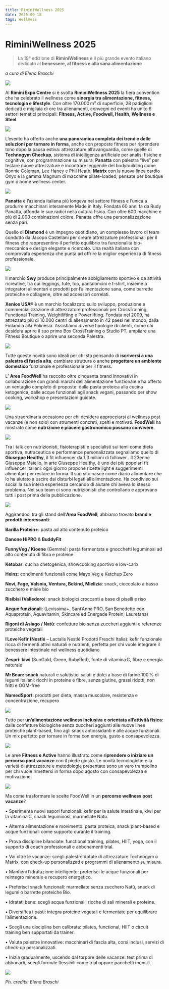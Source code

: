 ```yaml
---
title: RiminiWellness 2025
date: 2025-09-18 
tags: Wellness 
---
```


# RiminiWellness 2025 

> La 19ª edizione di **RiminiWellness** è il più grande evento italiano dedicato al **benessere, al fitness e alla sana alimentazione**

_a cura di Elena Braschi_

 ![](banner.jpg)

Al **Rimini Expo Centre** si è svolta **RiminiWellness 2025** la fiera convention che ha celebrato il wellness come **sinergia tra alimentazione, fitness, tecnologia e lifestyle**. Con oltre 170.000 m² di superficie, 28 padiglioni dedicati e migliaia di ore tra allenamenti, convegni ed eventi ha unito 6 settori tematici principali: **Fitness, Active, Foodwell, Health, Wellness e Steel**.

![](1.jpg)

L’evento ha offerto anche **una panoramica completa dei trend e delle soluzioni per tornare in forma**, anche con proposte fitness per riprendere tono dopo la pausa estiva: attrezzature all’avanguardia, come quelle di **Technogym Checkup**, sistema di intelligenza artificiale per analisi fisiche e cognitive, con programmazione su misura; **Panatta** con palestra “live” per testare nuove attrezzature e incontrare leggende del bodybuilding come Ronnie Coleman, Lee Haney e Phil Heath; **Matrix** con la nuova linea cardio Onyx e la gamma Magnum di macchine pilate-loaded, pensate per boutique gym o home wellness center.

![](2.jpg)

**Panatta** è l’azienda italiana più longeva nel settore fitness e l’unica a produrre macchinari interamente Made in Italy. Fondata 60 anni fa da Rudy Panatta, affonda le sue radici nella cultura fisica. Con oltre 600 macchine e più di 2.000 combinazioni colore, Panatta offre una personalizzazione senza pari.

Quello di **Diamond** è un impegno quotidiano, un complesso lavoro di team condotto da Jacopo Castellani per creare attrezzature professionali per il fitness che rappresentino il perfetto equilibrio tra funzionalità bio-meccanica e design elegante e ricercato. Una realtà italiana con comprovata esperienza che punta ad offrire la miglior esperienza di fitness professionale.

![](3.jpg)

Il marchio **Swy** produce principalmente abbigliamento sportivo e da attività ricreative, tra cui leggings, tute, top, pantaloncini e t-shirt, insieme a integratori alimentari e prodotti per l’alimentazione sana, come barrette proteiche e collagene, oltre ad accessori correlati.

**Xenios USA®** è un marchio focalizzato sullo sviluppo, produzione e commercializzazione di attrezzature professionali per CrossTraining, Functional Training, Weightlifting e Powerlifting. Fondata nel 2009, ha attrezzato più di 10.000 centri di allenamento in 42 paesi nel mondo, dalla Finlandia alla Polinesia. Assistiamo diverse tipologie di clienti, come chi desidera aprire il suo primo Box CrossTraining o Studio PT, ampliare una Fitness Boutique o aprire una seconda Palestra.

![](4.jpg)

Tutte queste novità sono ideali per chi sta pensando di **iscriversi a una palestra di fascia alta**, cambiare struttura o anche **progettare un ambiente domestico** funzionale e professionale per il fitness.

L’ **Area FoodWell** ha raccolto oltre cinquanta brand innovativi in collaborazione con grandi marchi dell’alimentazione funzionale e ha offerto un ventaglio completo di proposte: dalla pasta proteica alla cucina ketogenica, dalle acque funzionali agli snack vegani, passando per show cooking, workshop e presentazioni guidate.

![](5.jpg)

Una straordinaria occasione per chi desidera approcciarsi al wellness post vacanze (e non solo) con strumenti concreti, scelti e motivati. **FoodWell** ha mostrato come **nutrizione e piacere gastronomico possano convivere**.

![](6.jpg)

Tra i talk con nutrizionisti, fisioterapisti e specialisti sui temi come dieta sportiva, nutraceutica e performance personalizzata segnaliamo quello di **Giuseppe Healthy**, il fit influencer da 1,3 milioni di follower . Il 23enne Giuseppe Maiello, in arte Giuseppe Healthy, è uno dei più popolari fit influencer italiani:  ogni giorno propone ricette light e suggerimenti alimentari per restare in forma. Il suo sito nasce come diario alimentare che lo ha aiutato a uscire dai disturbi legati all’alimentazione. Ha condiviso sui social la sua intera esperienza cercando di aiutare chi aveva lo stesso problema. Nel suo team ci sono nutrizionisti che controllano e approvano tutti i post prima della pubblicazione.

![](7.jpg)

Aggirandoci tra gli stand dell’**Area FoodWell**, abbiamo trovato **brand e prodotti interessanti**:

**Barilla Protein+**: pasta ad alto contenuto proteico

**Danone HiPRO** & **BuddyFit**

**FunnyVeg / Kioene** (Gemme): pasta fermentata e gnocchetti leguminosi ad alto contenuto di fibra e proteine

**Ketobar**: cucina chetogenica, showcooking sportivo e low-carb

**Heinz**: condimenti funzionali come Mayo Veg e Ketchup Zero

**Novi, Fage, Valsoia, Ventura, Bekind, Mielizia**: snack, cioccolato a basso zucchero e miele bio

**Risibisi (Valledoro**): snack biologici croccanti a base di piselli e riso

**Acque funzionali**: (Levissima+, Sant’Anna PRO, San Benedetto con Aquaprotein, Aquavitamin, Skincare ed Energade Protein; Lauretana)

**Rigoni di Asiago / Natù**: confetture bio senza zuccheri aggiunti e referenze proteiche vegetali

**I Love Kefir (Nestlé** – Lactalis Nestlé Prodotti Freschi Italia): kefir funzionale ricca di fermenti attivi naturali e nutrienti, perfetta per chi vuole integrare il benessere intestinale nel wellness quotidiano

**Zespri: kiwi** (SunGold, Green, RubyRed), fonte di vitamina C, fibre e energia naturale

**Mr Bean: snack** naturali e salutistici salati e dolci a base di farine 100 % di legumi italiani: ricchi in proteine e fibre, senza glutine, grassi ridotti, non fritti e OGM-free

**NamedSport**: prodotti per dieta, massa muscolare, resistenza e concentrazione, recupero

![](8.jpg)

Tutto per **un’alimentazione wellness inclusiva e orientata all’attività fisica**: dalle confetture biologiche senza zuccheri aggiunti alle nuove linee proteiche plant-based, fino agli snack antiossidanti e alle acque funzionali. Un mix perfetto per tornare in forma con energia, gusto e consapevolezza.

![](9.jpg)

Le aree **Fitness e Active** hanno illustrato come **riprendere o iniziare un percorso post vacanze** con il piede giusto. Le novità tecnologiche e la varietà di attrezzature e metodologie presentate sono un vero trampolino per chi vuole rimettersi in forma dopo agosto con consapevolezza e motivazione.

![](10.jpg)

Ma come trasformare le scelte FoodWell in un **percorso wellness post vacanze**?

•	Sperimenta nuovi sapori funzionali: kefir per la salute intestinale, kiwi per la vitamina C, snack leguminosi, marmellate Natù.

•	Alterna alimentazione e movimento: pasta proteica, snack plant-based e acque funzionali come supporto durante il training.

•	Prova discipline bilanciate: functional training, pilates, HIIT, yoga, con il supporto di coach professionali e abbonamenti trial.

•	Vai oltre le vacanze: scegli palestre dotate di attrezzature Technogym o Matrix, con check-up personalizzati e programmi di allenamento su misura.

•	Mantieni l’idratazione intelligente: preferisci le acque funzionali per reintegro minerale e recupero energetico.

•	Preferisci snack funzionali: marmellate senza zucchero Natù, snack di legumi o barrette proteiche Bio.

•	Idratati bene: scegli acqua funzionali, ricche di sali minerali e proteine.

•	Diversifica i pasti: integra proteine vegetali e fermentate per equilibrare l’alimentazione.

•	Scegli una disciplina ben calibrata: pilates, functional, HIIT o circuit training ben supportati da trainer.

•	Valuta palestre innovative: macchinari di fascia alta, corsi inclusi, servizi di check-up personalizzati.

•	Inizia gradualmente, uscendo dal torpore delle vacanze: test prima di abbonarti, scegli formule flessibili come trial oppure pacchetti mensili.

![](11.jpg)

_Ph. credits: Elena Braschi_